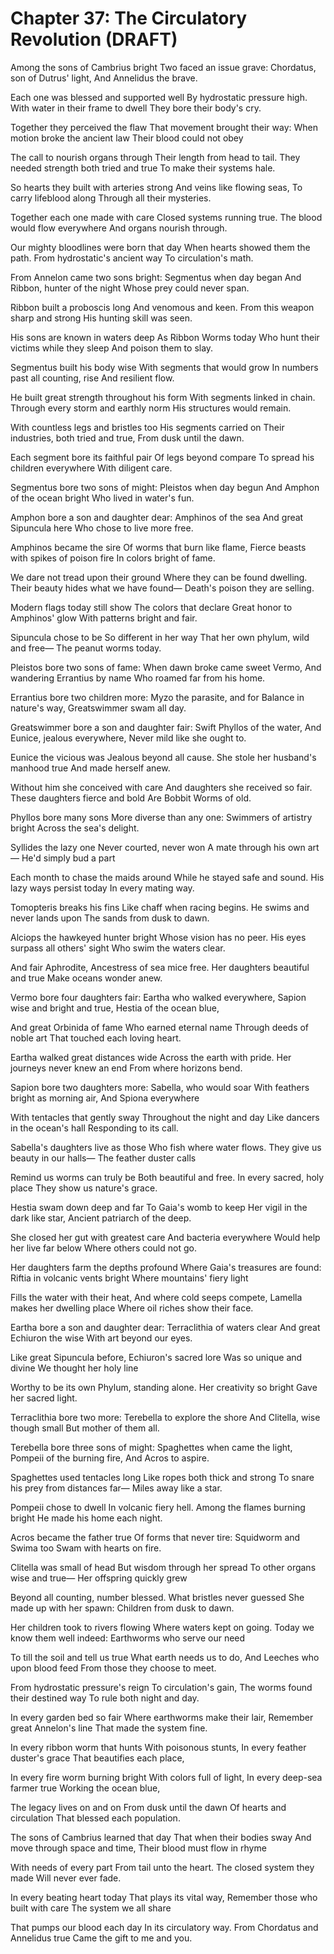 # Chapter 37: The Circulatory Revolution (DRAFT)

Among the sons of Cambrius bright
Two faced an issue grave:
Chordatus, son of Dutrus' light,
And Annelidus the brave.

Each one was blessed and supported well
By hydrostatic pressure high.
With water in their frame to dwell
They bore their body's cry.

Together they perceived the flaw
That movement brought their way:
When motion broke the ancient law
Their blood could not obey

The call to nourish organs through
Their length from head to tail.
They needed strength both tried and true
To make their systems hale.

So hearts they built with arteries strong
And veins like flowing seas,
To carry lifeblood along
Through all their mysteries.

Together each one made with care
Closed systems running true.
The blood would flow everywhere
And organs nourish through.

Our mighty bloodlines were born that day
When hearts showed them the path.
From hydrostatic's ancient way
To circulation's math.

From Annelon came two sons bright:
Segmentus when day began
And Ribbon, hunter of the night
Whose prey could never span.

Ribbon built a proboscis long
And venomous and keen.
From this weapon sharp and strong
His hunting skill was seen.

His sons are known in waters deep
As Ribbon Worms today
Who hunt their victims while they sleep
And poison them to slay.

Segmentus built his body wise
With segments that would grow
In numbers past all counting, rise
And resilient flow.

He built great strength throughout his form
With segments linked in chain.
Through every storm and earthly norm
His structures would remain.

With countless legs and bristles too
His segments carried on
Their industries, both tried and true,
From dusk until the dawn.

Each segment bore its faithful pair
Of legs beyond compare
To spread his children everywhere
With diligent care.

Segmentus bore two sons of might:
Pleistos when day begun
And Amphon of the ocean bright
Who lived in water's fun.

Amphon bore a son and daughter dear:
Amphinos of the sea
And great Sipuncula here
Who chose to live more free.

Amphinos became the sire
Of worms that burn like flame,
Fierce beasts with spikes of poison fire
In colors bright of fame.

We dare not tread upon their ground
Where they can be found dwelling.
Their beauty hides what we have found—
Death's poison they are selling.

Modern flags today still show
The colors that declare
Great honor to Amphinos' glow
With patterns bright and fair.

Sipuncula chose to be
So different in her way
That her own phylum, wild and free—
The peanut worms today.

Pleistos bore two sons of fame:
When dawn broke came sweet Vermo,
And wandering Errantius by name
Who roamed far from his home.

Errantius bore two children more:
Myzo the parasite, and for
Balance in nature's way,
Greatswimmer swam all day.

Greatswimmer bore a son and daughter fair:
Swift Phyllos of the water,
And Eunice, jealous everywhere,
Never mild like she ought to.

Eunice the vicious was
Jealous beyond all cause.
She stole her husband's manhood true
And made herself anew.

Without him she conceived with care
And daughters she received so fair.
These daughters fierce and bold
Are Bobbit Worms of old.

Phyllos bore many sons
More diverse than any one:
Swimmers of artistry bright
Across the sea's delight.

Syllides the lazy one
Never courted, never won
A mate through his own art—
He'd simply bud a part

Each month to chase the maids around
While he stayed safe and sound.
His lazy ways persist today
In every mating way.

Tomopteris breaks his fins
Like chaff when racing begins.
He swims and never lands upon
The sands from dusk to dawn.

Alciops the hawkeyed hunter bright
Whose vision has no peer.
His eyes surpass all others' sight
Who swim the waters clear.

And fair Aphrodite,
Ancestress of sea mice free.
Her daughters beautiful and true
Make oceans wonder anew.

Vermo bore four daughters fair:
Eartha who walked everywhere,
Sapion wise and bright and true,
Hestia of the ocean blue,

And great Orbinida of fame
Who earned eternal name
Through deeds of noble art
That touched each loving heart.

Eartha walked great distances wide
Across the earth with pride.
Her journeys never knew an end
From where horizons bend.

Sapion bore two daughters more:
Sabella, who would soar
With feathers bright as morning air,
And Spiona everywhere

With tentacles that gently sway
Throughout the night and day
Like dancers in the ocean's hall
Responding to its call.

Sabella's daughters live as those
Who fish where water flows.
They give us beauty in our halls—
The feather duster calls

Remind us worms can truly be
Both beautiful and free.
In every sacred, holy place
They show us nature's grace.

Hestia swam down deep and far
To Gaia's womb to keep
Her vigil in the dark like star,
Ancient patriarch of the deep.

She closed her gut with greatest care
And bacteria everywhere
Would help her live far below
Where others could not go.

Her daughters farm the depths profound
Where Gaia's treasures are found:
Riftia in volcanic vents bright
Where mountains' fiery light

Fills the water with their heat,
And where cold seeps compete,
Lamella makes her dwelling place
Where oil riches show their face.

Eartha bore a son and daughter dear:
Terraclithia of waters clear
And great Echiuron the wise
With art beyond our eyes.

Like great Sipuncula before,
Echiuron's sacred lore
Was so unique and divine
We thought her holy line

Worthy to be its own
Phylum, standing alone.
Her creativity so bright
Gave her sacred light.

Terraclithia bore two more:
Terebella to explore the shore
And Clitella, wise though small
But mother of them all.

Terebella bore three sons of might:
Spaghettes when came the light,
Pompeii of the burning fire,
And Acros to aspire.

Spaghettes used tentacles long
Like ropes both thick and strong
To snare his prey from distances far—
Miles away like a star.

Pompeii chose to dwell
In volcanic fiery hell.
Among the flames burning bright
He made his home each night.

Acros became the father true
Of forms that never tire:
Squidworm and Swima too
Swam with hearts on fire.

Clitella was small of head
But wisdom through her spread
To other organs wise and true—
Her offspring quickly grew

Beyond all counting, number blessed.
What bristles never guessed
She made up with her spawn:
Children from dusk to dawn.

Her children took to rivers flowing
Where waters kept on going.
Today we know them well indeed:
Earthworms who serve our need

To till the soil and tell us true
What earth needs us to do,
And Leeches who upon blood feed
From those they choose to meet.

From hydrostatic pressure's reign
To circulation's gain,
The worms found their destined way
To rule both night and day.

In every garden bed so fair
Where earthworms make their lair,
Remember great Annelon's line
That made the system fine.

In every ribbon worm that hunts
With poisonous stunts,
In every feather duster's grace
That beautifies each place,

In every fire worm burning bright
With colors full of light,
In every deep-sea farmer true
Working the ocean blue,

The legacy lives on and on
From dusk until the dawn
Of hearts and circulation
That blessed each population.

The sons of Cambrius learned that day
That when their bodies sway
And move through space and time,
Their blood must flow in rhyme

With needs of every part
From tail unto the heart.
The closed system they made
Will never ever fade.

In every beating heart today
That plays its vital way,
Remember those who built with care
The system we all share

That pumps our blood each day
In its circulatory way.
From Chordatus and Annelidus true
Came the gift to me and you.